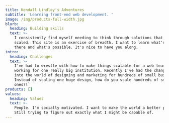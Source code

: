 ```yaml
---
title: Kendall Lindley's Adventures
subtitle: 'Learning front-end web development. '
image: /img/products-full-width.jpg
blurb:
  heading: Building skills
  text: >-
    I consistently find myself needing to think through solutions that can be
    scaled. This site is an exercise of breadth. I want to learn what's out
    there and what's possible. It's nice to have you along.
intro:
  heading: Challenges
  text: >-
    I've had to wrestle with how to make things scalable for a web team that was
    working for one really big institution. Recently I've had the change to see
    into the world of designing and marketing for hundreds of small businesses.
    Instead of scaling one huge design, how do you scale hundreds of small
    ones?!`
products: []
values:
  heading: Values
  text: >-
    People. I'm socially motivated. I want to make the world a better place.
    Still trying to figure out exactly what I might be capable of.
---
```


